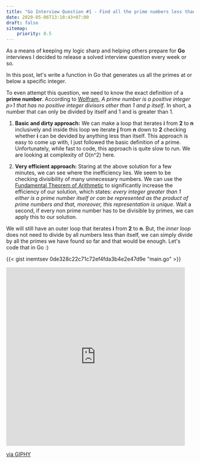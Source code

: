 ```yaml
---
title: "Go Interview Question #1 - Find all the prime numbers less than or equal to 'n'"
date: 2020-05-06T13:10:43+07:00
draft: false
sitemap: 
    priority: 0.5
---
```


As a means of keeping my logic sharp and helping others prepare for **Go** interviews I decided to release a solved interview question every week or so. 

In this post, let's write a function in Go that generates us all the primes at or below a specific integer.

To even attempt this question, we need to know the exact definition of a **prime number**. According to [Wolfram](https://mathworld.wolfram.com/PrimeNumber.html), *A prime number is a positive integer p>1 that has no positive integer divisors other than 1 and p itself*. In short, a number that can only be divided by itself and 1 and is greater than 1. 

1. **Basic and dirty approach:** We can make a loop that iterates **i** from **2** to **n** inclusively and inside this loop we iterate **j** from **n** down to **2** checking whether **i** can be devided by anything less than itself. This approach is easy to come up with, I just followed the basic definition of a prime. Unfortunately, while fast to code, this approach is quite slow to run. We are looking at complexity of O(n^2) here.

2. **Very efficient approach:** Staring at the above solution for a few minutes, we can see where the inefficiency lies. We seem to be checking divisibility of many unnecessary numbers. We can use the [Fundamental Theorem of Arithmetic](https://en.wikipedia.org/wiki/Fundamental_theorem_of_arithmetic) to significantly increase the efficiency of our solution, which states: *every integer greater than 1 either is a prime number itself or can be represented as the product of prime numbers and that, moreover, this representation is unique*. Wait a second, if every non prime number has to be divisible by primes, we can apply this to our solution.

We will still have an outer loop that iterates **i** from **2** to **n**. But, the *inner loop* does not need to divide by all numbers less than itself, we can simply divide by all the primes we have found so far and that would be enough. Let's code that in Go :)

{{< gist inemtsev 0de328c22c71c72ef4fda3b4e2e47d9e "main.go" >}}

<iframe src="https://giphy.com/embed/3o7qE8cQUUCsrRQ1ry" width="480" height="480" frameBorder="0" class="giphy-embed" allowFullScreen></iframe><p><a href="https://giphy.com/gifs/rockthisboat-rockthisboat-premiere-season2-3o7qE8cQUUCsrRQ1ry">via GIPHY</a></p>